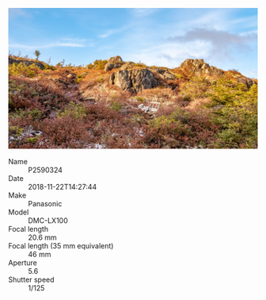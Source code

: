 [![P2590324](/photos/hd/P2590324.jpg)](/photos/full/P2590324.jpg?raw=true)

<dl>
  <dt>Name</dt>
  <dd>P2590324</dd>
  <dt>Date</dt>
  <dd>2018-11-22T14:27:44</dd>
  <dt>Make</dt>
  <dd>Panasonic</dd>
  <dt>Model</dt>
  <dd>DMC-LX100</dd>
  <dt>Focal length</dt>
  <dd>20.6 mm</dd>
  <dt>Focal length (35 mm equivalent)</dt>
  <dd>46 mm</dd>
  <dt>Aperture</dt>
  <dd>5.6</dd>
  <dt>Shutter speed</dt>
  <dd>1/125</dd>
</dl>
